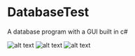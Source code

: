 # DatabaseTest
A database program with a GUI built in c#

![alt text](https://i.imgur.com/FcbVHKM.png)
![alt text](https://i.imgur.com/J66wuVC.png)
![alt text](https://i.imgur.com/dStsd4y.png)
